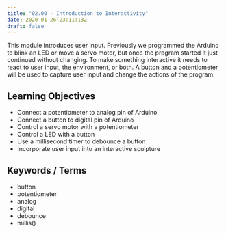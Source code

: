 ```yaml
---
title: "02.00 - Introduction to Interactivity"
date: 2020-01-26T23:11:13Z
draft: false
---
```


This module introduces user input. Previously we programmed the Arduino to blink an LED or move a servo motor, but once the program started it just continued without changing. To make something interactive it needs to react to user input, the environment, or both. A button and a potentiometer will be used to capture user input and change the actions of the program.

## Learning Objectives

- Connect a potentiometer to analog pin of Arduino
- Connect a button to digital pin of Arduino
- Control a servo motor with a potentiometer
- Control a LED with a button
- Use a millisecond timer to debounce a button
- Incorporate user input into an interactive sculpture

## Keywords / Terms

- button
- potentiometer
- analog
- digital
- debounce
- millis()
